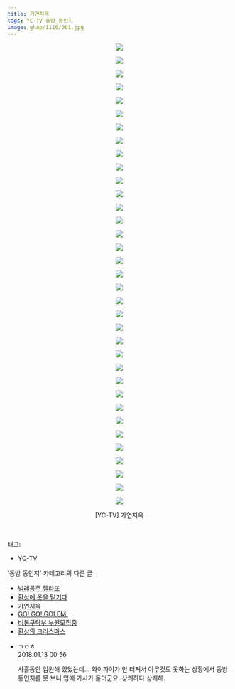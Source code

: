 ```yaml
---
title: 가연지옥
tags: YC-TV 동방_동인지
image: ghap/1116/001.jpg
---
```

<div class="article">
<p style="text-align: center; clear: none; float: none;"><img src="{{ site.nasurl }}/ghap/1116/001.jpg"/></p>
<p style="text-align: center; clear: none; float: none;"><img src="{{ site.nasurl }}/ghap/1116/002.jpg"/></p>
<p style="text-align: center; clear: none; float: none;"><img src="{{ site.nasurl }}/ghap/1116/003.jpg"/></p>
<p style="text-align: center; clear: none; float: none;"><img src="{{ site.nasurl }}/ghap/1116/004.jpg"/></p>
<p style="text-align: center; clear: none; float: none;"><img src="{{ site.nasurl }}/ghap/1116/005.jpg"/></p>
<p style="text-align: center; clear: none; float: none;"><img src="{{ site.nasurl }}/ghap/1116/006.jpg"/></p>
<p style="text-align: center; clear: none; float: none;"><img src="{{ site.nasurl }}/ghap/1116/007.jpg"/></p>
<p style="text-align: center; clear: none; float: none;"><img src="{{ site.nasurl }}/ghap/1116/008.jpg"/></p>
<p style="text-align: center; clear: none; float: none;"><img src="{{ site.nasurl }}/ghap/1116/009.jpg"/></p>
<p style="text-align: center; clear: none; float: none;"><img src="{{ site.nasurl }}/ghap/1116/010.jpg"/></p>
<p style="text-align: center; clear: none; float: none;"><img src="{{ site.nasurl }}/ghap/1116/011.jpg"/></p>
<p style="text-align: center; clear: none; float: none;"><img src="{{ site.nasurl }}/ghap/1116/012.jpg"/></p>
<p style="text-align: center; clear: none; float: none;"><img src="{{ site.nasurl }}/ghap/1116/013.jpg"/></p>
<p style="text-align: center; clear: none; float: none;"><img src="{{ site.nasurl }}/ghap/1116/014.jpg"/></p>
<p style="text-align: center; clear: none; float: none;"><img src="{{ site.nasurl }}/ghap/1116/015.jpg"/></p>
<p style="text-align: center; clear: none; float: none;"><img src="{{ site.nasurl }}/ghap/1116/016.jpg"/></p>
<p style="text-align: center; clear: none; float: none;"><img src="{{ site.nasurl }}/ghap/1116/017.jpg"/></p>
<p style="text-align: center; clear: none; float: none;"><img src="{{ site.nasurl }}/ghap/1116/018.jpg"/></p>
<p style="text-align: center; clear: none; float: none;"><img src="{{ site.nasurl }}/ghap/1116/019.jpg"/></p>
<p style="text-align: center; clear: none; float: none;"><img src="{{ site.nasurl }}/ghap/1116/020.jpg"/></p>
<p style="text-align: center; clear: none; float: none;"><img src="{{ site.nasurl }}/ghap/1116/021.jpg"/></p>
<p style="text-align: center; clear: none; float: none;"><img src="{{ site.nasurl }}/ghap/1116/022.jpg"/></p>
<p style="text-align: center; clear: none; float: none;"><img src="{{ site.nasurl }}/ghap/1116/023.jpg"/></p>
<p style="text-align: center; clear: none; float: none;"><img src="{{ site.nasurl }}/ghap/1116/024.jpg"/></p>
<p style="text-align: center; clear: none; float: none;"><img src="{{ site.nasurl }}/ghap/1116/025.jpg"/></p>
<p style="text-align: center; clear: none; float: none;"><img src="{{ site.nasurl }}/ghap/1116/026.jpg"/></p>
<p style="text-align: center; clear: none; float: none;"><img src="{{ site.nasurl }}/ghap/1116/027.jpg"/></p>
<p style="text-align: center; clear: none; float: none;"><img src="{{ site.nasurl }}/ghap/1116/028.jpg"/></p>
<p style="text-align: center; clear: none; float: none;"><img src="{{ site.nasurl }}/ghap/1116/029.jpg"/></p>
<p style="text-align: center; clear: none; float: none;"><img src="{{ site.nasurl }}/ghap/1116/030.jpg"/></p>
<p style="text-align: center; clear: none; float: none;"><img src="{{ site.nasurl }}/ghap/1116/031.jpg"/></p>
<p style="text-align: center; clear: none; float: none;"><img src="{{ site.nasurl }}/ghap/1116/032.jpg"/></p>
<p style="text-align: center; clear: none; float: none;"><img src="{{ site.nasurl }}/ghap/1116/033.jpg"/></p>
<p style="text-align: center; clear: none; float: none;"><img src="{{ site.nasurl }}/ghap/1116/034.jpg"/></p>
<p style="text-align: center; clear: none; float: none;"><img src="{{ site.nasurl }}/ghap/1116/035.jpg"/></p>
<p style="text-align: center; clear: none; float: none;">[YC-TV] 가연지옥</p>
<p><br/></p>
</div><div class="tagTrail">
<p>태그: </p>
<ul>
<li>YC-TV</li>
</ul>
</div><div class="another">
<p>'동방 동인지' 카테고리의 다른 글</p>
<ul>
<li><a href="/2016-07-26-ghap_1119">벌레공주 젤라또</a></li>
<li><a href="/2016-07-26-ghap_1117">환상에 옷을 맡기다</a></li>
<li><a href="/2016-07-26-ghap_1116">가연지옥</a></li>
<li><a href="/2016-07-26-ghap_1115">GO! GO! GOLEM!</a></li>
<li><a href="/2016-07-26-ghap_1114">비봉구락부 부원모집중</a></li>
<li><a href="/2016-07-26-ghap_1113">환상의 크리스마스</a></li>
</ul>
</div><div class="cb_module cb_fluid">
<div class="cb_wrt cb_profile">
<div class="comment">
<ul>
<li class="cb_thumb_off" id="comment15173162">
<div class="cb_comment_area">
<div class="cb_info_area">
<div class="cb_section">
<span class="cb_nick_name">ㄱㅁㅎ</span>
</div>
<div class="cb_section">
<span class="cb_date">2018.01.13 00:56 </span>
</div>
</div>
<div class="cb_dsc_comment">
<p class="cb_dsc">
											사흘동안 입원해 있었는데... 와이파이가 안 터져서 아무것도 못하는 상황에서 동방 동인지를 못 보니 입에 가시가 돋더군요. 상쾌하다 상쾌해.
										</p>
</div>
</div></li>
</ul>
</div>
</div><!-- commentList close -->
</div>